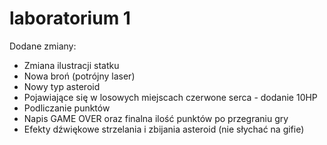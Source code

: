 # laboratorium 1
Dodane zmiany:
- Zmiana ilustracji statku
- Nowa broń (potrójny laser)
- Nowy typ asteroid
- Pojawiające się w losowych miejscach czerwone serca - dodanie 10HP
- Podliczanie punktów
- Napis GAME OVER oraz finalna ilość punktów po przegraniu gry
- Efekty dźwiękowe strzelania i zbijania asteroid (nie słychać na gifie)
